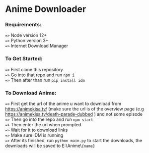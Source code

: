 # Anime Downloader

###   Requirements:
```=>``` Node version 12+  
```=>``` Python version 3+  
```=>``` Internet Download Manager  

###   To Get Started:
```=>``` First clone this repository   
```=>``` Go into that repo and run ```npm i```   
```=>``` Then after than run ```pip install idm```   
 
###   To Download Anime:
```=>``` First get the url of the anime u want to download from https://animekisa.tv/ (make sure the url is of the overview page (e.g https://animekisa.tv/death-parade-dubbed ) and not some episode    
```=>``` Then go into the repo and run ```npm start```  
```=>``` Then enter the url when prompted  
```=>``` Wait for it to download links  
```=>``` Make sure IDM is running  
```=>``` After its finished, run ```python main.py``` to start the downloads, the downloads will be saved to E:\Anime\\```{name}```  
